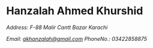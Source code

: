 # Hanzalah Ahmed Khurshid

*Address: F-88 Malir Cantt Bazar Karachi*

*Email: akhanzalah@gmail.com PhoneNo.: 03422858875*

